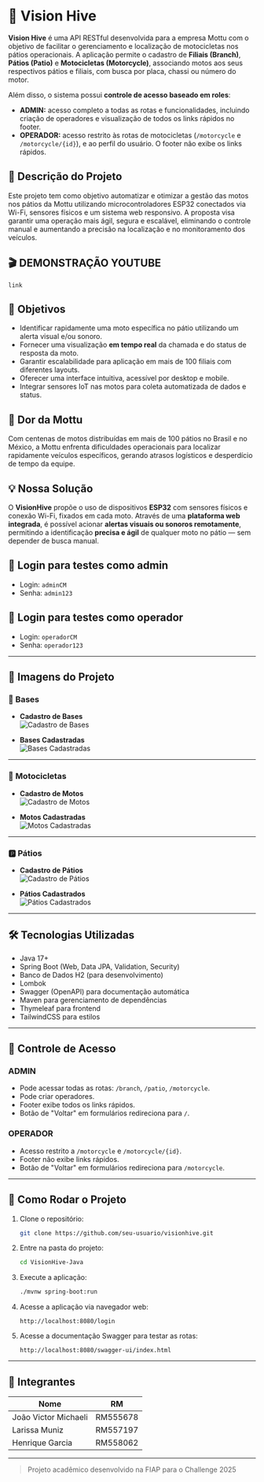# 🚀 Vision Hive

**Vision Hive** é uma API RESTful desenvolvida para a empresa Mottu com o objetivo de facilitar o gerenciamento e localização de motocicletas nos pátios operacionais. A aplicação permite o cadastro de **Filiais (Branch)**, **Pátios (Patio)** e **Motocicletas (Motorcycle)**, associando motos aos seus respectivos pátios e filiais, com busca por placa, chassi ou número do motor.

Além disso, o sistema possui **controle de acesso baseado em roles**:
- **ADMIN:** acesso completo a todas as rotas e funcionalidades, incluindo criação de operadores e visualização de todos os links rápidos no footer.
- **OPERADOR:** acesso restrito às rotas de motocicletas (`/motorcycle` e `/motorcycle/{id}`), e ao perfil do usuário. O footer não exibe os links rápidos.

## 📌 Descrição do Projeto

Este projeto tem como objetivo automatizar e otimizar a gestão das motos nos pátios da Mottu utilizando microcontroladores ESP32 conectados via Wi-Fi, sensores físicos e um sistema web responsivo. A proposta visa garantir uma operação mais ágil, segura e escalável, eliminando o controle manual e aumentando a precisão na localização e no monitoramento dos veículos.

## 🎬 DEMONSTRAÇÃO YOUTUBE
```text
link
```

## 🎯 Objetivos

- Identificar rapidamente uma moto específica no pátio utilizando um alerta visual e/ou sonoro.
- Fornecer uma visualização **em tempo real** da chamada e do status de resposta da moto.
- Garantir escalabilidade para aplicação em mais de 100 filiais com diferentes layouts.
- Oferecer uma interface intuitiva, acessível por desktop e mobile.
- Integrar sensores IoT nas motos para coleta automatizada de dados e status.

## 🚨 Dor da Mottu

Com centenas de motos distribuídas em mais de 100 pátios no Brasil e no México, a Mottu enfrenta dificuldades operacionais para localizar rapidamente veículos específicos, gerando atrasos logísticos e desperdício de tempo da equipe.

## 💡 Nossa Solução

O **VisionHive** propõe o uso de dispositivos **ESP32** com sensores físicos e conexão Wi-Fi, fixados em cada moto. Através de uma **plataforma web integrada**, é possível acionar **alertas visuais ou sonoros remotamente**, permitindo a identificação **precisa e ágil** de qualquer moto no pátio — sem depender de busca manual.

## 🪪 Login para testes como admin

- Login:
  ```adminCM```
- Senha:
  ```admin123```

## 🪪 Login para testes como operador

- Login:
  ```operadorCM```
- Senha:
  ```operador123```

---

## 📸 Imagens do Projeto

### 🏢 Bases  
- **Cadastro de Bases**  
  ![Cadastro de Bases](imagens/cadastro_base.png)

- **Bases Cadastradas**  
  ![Bases Cadastradas](imagens/bases.png)

---

### 🛵 Motocicletas  
- **Cadastro de Motos**  
  ![Cadastro de Motos](imagens/cadastro_moto.png)

- **Motos Cadastradas**  
  ![Motos Cadastradas](imagens/motos.png)

---

### 🅿️ Pátios  
- **Cadastro de Pátios**  
  ![Cadastro de Pátios](imagens/cadastro_patio.png)

- **Pátios Cadastrados**  
  ![Pátios Cadastrados](imagens/patios.png)

---

## 🛠 Tecnologias Utilizadas

- Java 17+
- Spring Boot (Web, Data JPA, Validation, Security)
- Banco de Dados H2 (para desenvolvimento)
- Lombok
- Swagger (OpenAPI) para documentação automática
- Maven para gerenciamento de dependências
- Thymeleaf para frontend
- TailwindCSS para estilos

---

## 🔐 Controle de Acesso

### ADMIN
- Pode acessar todas as rotas: `/branch`, `/patio`, `/motorcycle`.
- Pode criar operadores.
- Footer exibe todos os links rápidos.
- Botão de "Voltar" em formulários redireciona para `/`.

### OPERADOR
- Acesso restrito a `/motorcycle` e `/motorcycle/{id}`.
- Footer não exibe links rápidos.
- Botão de "Voltar" em formulários redireciona para `/motorcycle`.

---

## 🚀 Como Rodar o Projeto

1. Clone o repositório:
   ```bash
   git clone https://github.com/seu-usuario/visionhive.git
   ```

2. Entre na pasta do projeto:
   ```bash
   cd VisionHive-Java
   ```
   
3. Execute a aplicação:
   ```bash
   ./mvnw spring-boot:run
   ```

4. Acesse a aplicação via navegador web:
   ```
   http://localhost:8080/login
   ```

6. Acesse a documentação Swagger para testar as rotas:
   ```
   http://localhost:8080/swagger-ui/index.html
   ```

---

## 👥 Integrantes

| Nome                   | RM       |
|------------------------|----------|
| João Victor Michaeli   | RM555678 |
| Larissa Muniz          | RM557197 |
| Henrique Garcia        | RM558062 |

---

> Projeto acadêmico desenvolvido na FIAP para o Challenge 2025
